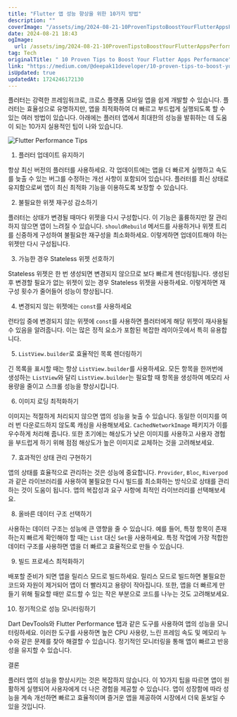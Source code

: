 ```yaml
---
title: "Flutter 앱 성능 향상을 위한 10가지 방법"
description: ""
coverImage: "/assets/img/2024-08-21-10ProvenTipstoBoostYourFlutterAppsPerformance_0.png"
date: 2024-08-21 18:43
ogImage: 
  url: /assets/img/2024-08-21-10ProvenTipstoBoostYourFlutterAppsPerformance_0.png
tag: Tech
originalTitle: " 10 Proven Tips to Boost Your Flutter Apps Performance"
link: "https://medium.com/@deepak11developer/10-proven-tips-to-boost-your-flutter-apps-performance-9412a6b85008"
isUpdated: true
updatedAt: 1724246172130
---
```



플러터는 강력한 프레임워크로, 크로스 플랫폼 모바일 앱을 쉽게 개발할 수 있습니다. 플러터는 효율성으로 유명하지만, 앱을 최적화하여 더 빠르고 부드럽게 실행되도록 할 수 있는 여러 방법이 있습니다. 아래에는 플러터 앱에서 최대한의 성능을 발휘하는 데 도움이 되는 10가지 실용적인 팁이 나와 있습니다.

![Flutter Performance Tips](/assets/img/2024-08-21-10ProvenTipstoBoostYourFlutterAppsPerformance_0.png)

1. 플러터 업데이트 유지하기

항상 최신 버전의 플러터를 사용하세요. 각 업데이트에는 앱을 더 빠르게 실행하고 속도를 늦출 수 있는 버그를 수정하는 개선 사항이 포함되어 있습니다. 플러터를 최신 상태로 유지함으로써 앱이 최신 최적화 기능을 이용하도록 보장할 수 있습니다.

<div class="content-ad"></div>

2. 불필요한 위젯 재구성 감소하기

플러터는 상태가 변경될 때마다 위젯을 다시 구성합니다. 이 기능은 훌륭하지만 잘 관리하지 않으면 앱이 느려질 수 있습니다. `shouldRebuild` 메서드를 사용하거나 위젯 트리를 신중하게 구성하여 불필요한 재구성을 최소화하세요. 이렇게하면 업데이트해야 하는 위젯만 다시 구성됩니다.

3. 가능한 경우 Stateless 위젯 선호하기

Stateless 위젯은 한 번 생성되면 변경되지 않으므로 보다 빠르게 렌더링됩니다. 생성된 후 변경할 필요가 없는 위젯이 있는 경우 Stateless 위젯을 사용하세요. 이렇게하면 재구성 횟수가 줄어들어 성능이 향상됩니다.

<div class="content-ad"></div>

4. 변경되지 않는 위젯에는 `const`를 사용하세요

런타임 중에 변경되지 않는 위젯에 `const`를 사용하면 플러터에게 해당 위젯이 재사용될 수 있음을 알려줍니다. 이는 많은 정적 요소가 포함된 복잡한 레이아웃에서 특히 유용합니다.

5. `ListView.builder`로 효율적인 목록 렌더링하기

긴 목록을 표시할 때는 항상 `ListView.builder`를 사용하세요. 모든 항목을 한꺼번에 생성하는 `ListView`와 달리 `ListView.builder`는 필요할 때 항목을 생성하여 메모리 사용량을 줄이고 스크롤 성능을 향상시킵니다.

<div class="content-ad"></div>

6. 이미지 로딩 최적화하기

이미지는 적절하게 처리되지 않으면 앱의 성능을 늦출 수 있습니다. 동일한 이미지를 여러 번 다운로드하지 않도록 캐싱을 사용해보세요. `CachedNetworkImage` 패키지가 이를 우수하게 처리해 줍니다. 또한 초기에는 해상도가 낮은 이미지를 사용하고 사용자 경험을 부드럽게 하기 위해 점점 해상도가 높은 이미지로 교체하는 것을 고려해보세요.

7. 효과적인 상태 관리 구현하기

앱의 상태를 효율적으로 관리하는 것은 성능에 중요합니다. `Provider`, `Bloc`, `Riverpod`과 같은 라이브러리를 사용하여 불필요한 다시 빌드를 최소화하는 방식으로 상태를 관리하는 것이 도움이 됩니다. 앱의 복잡성과 요구 사항에 최적인 라이브러리를 선택해보세요.

<div class="content-ad"></div>

8. 올바른 데이터 구조 선택하기

사용하는 데이터 구조는 성능에 큰 영향을 줄 수 있습니다. 예를 들어, 특정 항목이 존재하는지 빠르게 확인해야 할 때는 `List` 대신 `Set`을 사용하세요. 특정 작업에 가장 적합한 데이터 구조를 사용하면 앱을 더 빠르고 효율적으로 만들 수 있습니다.

9. 빌드 프로세스 최적화하기

배포할 준비가 되면 앱을 릴리스 모드로 빌드하세요. 릴리스 모드로 빌드하면 불필요한 코드와 자원이 제거되어 앱이 더 빨라지고 용량이 작아집니다. 또한, 앱을 더 빠르게 만들기 위해 필요할 때만 로드할 수 있는 작은 부분으로 코드를 나누는 것도 고려해보세요.

<div class="content-ad"></div>

10. 정기적으로 성능 모니터링하기

Dart DevTools와 Flutter Performance 탭과 같은 도구를 사용하여 앱의 성능을 모니터링하세요. 이러한 도구를 사용하면 높은 CPU 사용량, 느린 프레임 속도 및 메모리 누수와 같은 문제를 찾아 해결할 수 있습니다. 정기적인 모니터링을 통해 앱이 빠르고 반응성을 유지할 수 있습니다.

결론

플러터 앱의 성능을 향상시키는 것은 복잡하지 않습니다. 이 10가지 팁을 따르면 앱이 원활하게 실행되어 사용자에게 더 나은 경험을 제공할 수 있습니다. 앱이 성장함에 따라 성능을 계속 개선하면 빠르고 효율적이며 즐거운 앱을 제공하여 시장에서 더욱 돋보일 수 있을 것입니다.